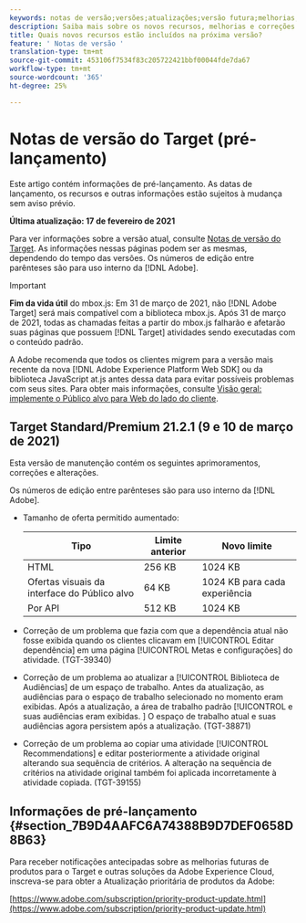 ```yaml
---
keywords: notas de versão;versões;atualizações;versão futura;melhorias;novos recursos;correções;atualizações;pré-lançamento;notas de versão;notas;versões;atualizações;versão futura;melhorias;novos recursos;correções;atualizações;pré-lançamento
description: Saiba mais sobre os novos recursos, melhorias e correções incluídos na próxima versão do Adobe Target, incluindo SDKs, APIs e bibliotecas JavaScript.
title: Quais novos recursos estão incluídos na próxima versão?
feature: ' Notas de versão '
translation-type: tm+mt
source-git-commit: 453106f7534f83c205722421bbf00044fde7da67
workflow-type: tm+mt
source-wordcount: '365'
ht-degree: 25%

---
```



# Notas de versão do Target (pré-lançamento)

Este artigo contém informações de pré-lançamento. As datas de lançamento, os recursos e outras informações estão sujeitos à mudança sem aviso prévio.

**Última atualização: 17 de fevereiro de 2021**

Para ver informações sobre a versão atual, consulte [Notas de versão do Target](release-notes.md). As informações nessas páginas podem ser as mesmas, dependendo do tempo das versões. Os números de edição entre parênteses são para uso interno da [!DNL Adobe].

>[!IMPORTANT]
>
>**Fim da vida útil** do mbox.js: Em 31 de março de 2021, não  [!DNL Adobe Target] será mais compatível com a biblioteca mbox.js. Após 31 de março de 2021, todas as chamadas feitas a partir do mbox.js falharão e afetarão suas páginas que possuem [!DNL Target] atividades sendo executadas com o conteúdo padrão.
>
>A Adobe recomenda que todos os clientes migrem para a versão mais recente da nova [!DNL Adobe Experience Platform Web SDK] ou da biblioteca JavaScript at.js antes dessa data para evitar possíveis problemas com seus sites. Para obter mais informações, consulte [Visão geral: implemente o Público alvo para Web do lado do cliente](/help/c-implementing-target/c-implementing-target-for-client-side-web/implement-target-for-client-side-web.md).

## Target Standard/Premium 21.2.1 (9 e 10 de março de 2021)

Esta versão de manutenção contém os seguintes aprimoramentos, correções e alterações.

Os números de edição entre parênteses são para uso interno da [!DNL Adobe].

* Tamanho de oferta permitido aumentado:

   | Tipo | Limite anterior | Novo limite |
   | --- | --- | --- |
   | HTML | 256 KB | 1024 KB |
   | Ofertas visuais da interface do Público alvo | 64 KB | 1024 KB para cada experiência |
   | Por API | 512 KB | 1024 KB |

* Correção de um problema que fazia com que a dependência atual não fosse exibida quando os clientes clicavam em [!UICONTROL Editar dependência] em uma página [!UICONTROL Metas e configurações] do atividade. (TGT-39340)
* Correção de um problema ao atualizar a [!UICONTROL Biblioteca de Audiências] de um espaço de trabalho. Antes da atualização, as audiências para o espaço de trabalho selecionado no momento eram exibidas. Após a atualização, a área de trabalho padrão [!UICONTROL e suas audiências eram exibidas. ] O espaço de trabalho atual e suas audiências agora persistem após a atualização. (TGT-38871)
* Correção de um problema ao copiar uma atividade [!UICONTROL Recommendations] e editar posteriormente a atividade original alterando sua sequência de critérios. A alteração na sequência de critérios na atividade original também foi aplicada incorretamente à atividade copiada. (TGT-39155)

## Informações de pré-lançamento {#section_7B9D4AAFC6A74388B9D7DEF0658D8B63}

Para receber notificações antecipadas sobre as melhorias futuras de produtos para o Target e outras soluções da Adobe Experience Cloud, inscreva-se para obter a Atualização prioritária de produtos da Adobe:

[https://www.adobe.com/subscription/priority-product-update.html](https://www.adobe.com/subscription/priority-product-update.html)
